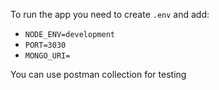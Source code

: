 To run the app you need to create `.env` and add:
* `NODE_ENV=development`
* `PORT=3030`
* `MONGO_URI=`

You can use postman collection for testing